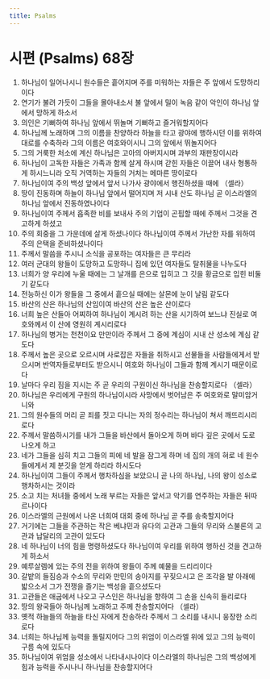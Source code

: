 ```yaml
---
title: Psalms
---
```


# 시편 (Psalms) 68장
1. 하나님이 일어나시니 원수들은 흩어지며 주를 미워하는 자들은 주 앞에서 도망하리이다
1. 연기가 불려 가듯이 그들을 몰아내소서 불 앞에서 밀이 녹음 같이 악인이 하나님 앞에서 망하게 하소서
1. 의인은 기뻐하여 하나님 앞에서 뛰놀며 기뻐하고 즐거워할지어다
1. 하나님께 노래하며 그의 이름을 찬양하라 하늘을 타고 광야에 행하시던 이를 위하여 대로를 수축하라 그의 이름은 여호와이시니 그의 앞에서 뛰놀지어다
1. 그의 거룩한 처소에 계신 하나님은 고아의 아버지시며 과부의 재판장이시라
1. 하나님이 고독한 자들은 가족과 함께 살게 하시며 갇힌 자들은 이끌어 내사 형통하게 하시느니라 오직 거역하는 자들의 거처는 메마른 땅이로다
1. 하나님이여 주의 백성 앞에서 앞서 나가사 광야에서 행진하셨을 때에 （셀라）
1. 땅이 진동하며 하늘이 하나님 앞에서 떨어지며 저 시내 산도 하나님 곧 이스라엘의 하나님 앞에서 진동하였나이다
1. 하나님이여 주께서 흡족한 비를 보내사 주의 기업이 곤핍할 때에 주께서 그것을 견고하게 하셨고
1. 주의 회중을 그 가운데에 살게 하셨나이다 하나님이여 주께서 가난한 자를 위하여 주의 은택을 준비하셨나이다
1. 주께서 말씀을 주시니 소식을 공포하는 여자들은 큰 무리라
1. 여러 군대의 왕들이 도망하고 도망하니 집에 있던 여자들도 탈취물을 나누도다
1. 너희가 양 우리에 누울 때에는 그 날개를 은으로 입히고 그 깃을 황금으로 입힌 비둘기 같도다
1. 전능하신 이가 왕들을 그 중에서 흩으실 때에는 살몬에 눈이 날림 같도다
1. 바산의 산은 하나님의 산임이여 바산의 산은 높은 산이로다
1. 너희 높은 산들아 어찌하여 하나님이 계시려 하는 산을 시기하여 보느냐 진실로 여호와께서 이 산에 영원히 계시리로다
1. 하나님의 병거는 천천이요 만만이라 주께서 그 중에 계심이 시내 산 성소에 계심 같도다
1. 주께서 높은 곳으로 오르시며 사로잡은 자들을 취하시고 선물들을 사람들에게서 받으시며 반역자들로부터도 받으시니 여호와 하나님이 그들과 함께 계시기 때문이로다
1. 날마다 우리 짐을 지시는 주 곧 우리의 구원이신 하나님을 찬송할지로다 （셀라）
1. 하나님은 우리에게 구원의 하나님이시라 사망에서 벗어남은 주 여호와로 말미암거니와
1. 그의 원수들의 머리 곧 죄를 짓고 다니는 자의 정수리는 하나님이 쳐서 깨뜨리시리로다
1. 주께서 말씀하시기를 내가 그들을 바산에서 돌아오게 하며 바다 깊은 곳에서 도로 나오게 하고
1. 네가 그들을 심히 치고 그들의 피에 네 발을 잠그게 하며 네 집의 개의 혀로 네 원수들에게서 제 분깃을 얻게 하리라 하시도다
1. 하나님이여 그들이 주께서 행차하심을 보았으니 곧 나의 하나님, 나의 왕이 성소로 행차하시는 것이라
1. 소고 치는 처녀들 중에서 노래 부르는 자들은 앞서고 악기를 연주하는 자들은 뒤따르나이다
1. 이스라엘의 근원에서 나온 너희여 대회 중에 하나님 곧 주를 송축할지어다
1. 거기에는 그들을 주관하는 작은 베냐민과 유다의 고관과 그들의 무리와 스불론의 고관과 납달리의 고관이 있도다
1. 네 하나님이 너의 힘을 명령하셨도다 하나님이여 우리를 위하여 행하신 것을 견고하게 하소서
1. 예루살렘에 있는 주의 전을 위하여 왕들이 주께 예물을 드리리이다
1. 갈밭의 들짐승과 수소의 무리와 만민의 송아지를 꾸짖으시고 은 조각을 발 아래에 밟으소서 그가 전쟁을 즐기는 백성을 흩으셨도다
1. 고관들은 애굽에서 나오고 구스인은 하나님을 향하여 그 손을 신속히 들리로다
1. 땅의 왕국들아 하나님께 노래하고 주께 찬송할지어다 （셀라）
1. 옛적 하늘들의 하늘을 타신 자에게 찬송하라 주께서 그 소리를 내시니 웅장한 소리로다
1. 너희는 하나님께 능력을 돌릴지어다 그의 위엄이 이스라엘 위에 있고 그의 능력이 구름 속에 있도다
1. 하나님이여 위엄을 성소에서 나타내시나이다 이스라엘의 하나님은 그의 백성에게 힘과 능력을 주시나니 하나님을 찬송할지어다